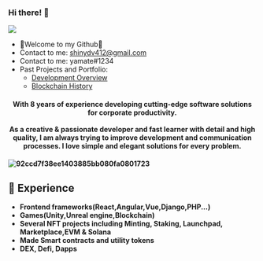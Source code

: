 ### Hi there! 👋

![](https://komarev.com/ghpvc/?username=Mr0XI&color=yellow)

- 💖Welcome to my Github💖
- Contact to me: shinydv412@gmail.com
- Contact to me: yamate#1234
- Past Projects and Portfolio: 
  - <a href="https://yamate.vercel.app">Development Overview</a>
  - <a href="https://github.com/yamate0116/Blockchain-overview">Blockchain History</a>

<h4 align="center">
  <b> With 8 years of experience developing cutting-edge software solutions for corporate productivity.<br/>
<br />
As a creative & passionate developer and fast learner with detail and high quality, I am always trying to improve development and communication processes. I love simple and elegant solutions for every problem.
<br />
</h4>

![92ccd7f38ee1403885bb080fa0801723](https://github.com/yamate0116/yamate0116/assets/125228912/f13e2d13-1b83-4f74-983a-bc3a01eb76ef)


  
 ## 💖 Experience
- Frontend frameworks(React,Angular,Vue,Django,PHP...)
- Games(Unity,Unreal engine,Blockchain)
- Several NFT projects including Minting, Staking, Launchpad, Marketplace,EVM & Solana
- Made Smart contracts and utility tokens
- DEX, Defi, Dapps
 <br />
